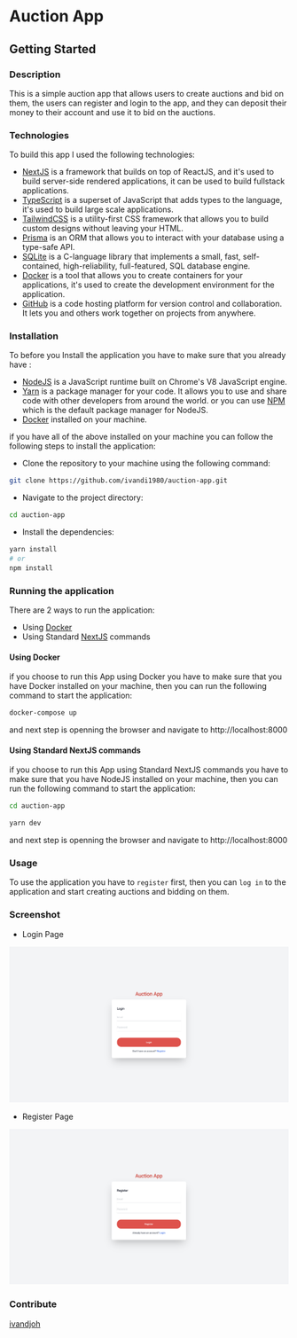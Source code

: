 # Auction App

## Getting Started

### Description

This is a simple auction app that allows users to create auctions and bid on them, the users can register and login to the app, and they can deposit their money to their account and use it to bid on the auctions.

### Technologies

To build this app I used the following technologies:
- [NextJS](https://nextjs.org/) is a framework that builds on top of ReactJS, and it's used to build server-side rendered applications, it can be used to build fullstack applications.
- [TypeScript](https://www.typescriptlang.org/) is a superset of JavaScript that adds types to the language, it's used to build large scale applications.
- [TailwindCSS](https://tailwindcss.com/) is a utility-first CSS framework that allows you to build custom designs without leaving your HTML.
- [Prisma](https://www.prisma.io/) is an ORM that allows you to interact with your database using a type-safe API.
- [SQLite](https://www.sqlite.org/) is a C-language library that implements a small, fast, self-contained, high-reliability, full-featured, SQL database engine.
- [Docker](https://www.docker.com/) is a tool that allows you to create containers for your applications, it's used to create the development environment for the application.
- [GitHub](https://github.com) is a code hosting platform for version control and collaboration. It lets you and others work together on projects from anywhere.

### Installation

To before you Install  the application you have to make sure that you already have :

- [NodeJS](https://nodejs.org/en/) is a JavaScript runtime built on Chrome's V8 JavaScript engine.
- [Yarn](https://yarnpkg.com/) is a package manager for your code. It allows you to use and share code with other developers from around the world. or you can use [NPM](https://www.npmjs.com/) which is the default package manager for NodeJS.
- [Docker](https://www.docker.com/) installed on your machine.

if you have all of the above installed on your machine you can follow the following steps to install the application:

- Clone the repository to your machine using the following command:

```bash
git clone https://github.com/ivandi1980/auction-app.git
```

- Navigate to the project directory:

```bash
cd auction-app
```

- Install the dependencies:

```bash
yarn install
# or
npm install
```

### Running the application

There are 2 ways to run the application:
- Using [Docker](https://www.docker.com/)
- Using Standard [NextJS](https://nextjs.org/) commands

#### Using Docker
if you choose to run this App using Docker you have to make sure that you have Docker installed on your machine, then you can run the following command to start the application:

```bash
docker-compose up
```
and next step is openning the browser and navigate to http://localhost:8000


#### Using Standard NextJS commands

if you choose to run this App using Standard NextJS commands you have to make sure that you have NodeJS installed on your machine, then you can run the following command to start the application:

```bash
cd auction-app
```

```bash
yarn dev
```
and next step is openning the browser and navigate to http://localhost:8000





### Usage

To use the application you have to `register` first, then you can `log in` to the application and start creating auctions and bidding on them.

### Screenshot

- Login Page

![Screenshot](./public/assets/images/login.png)

- Register Page

![Screenshot](./public/assets/images/register.png)


### Contribute
[ivandjoh](https://linkedin.com/in/ivandjoh)








